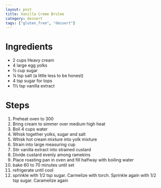 ```yaml
---
layout: post
title: Vanilla Creme Brulee
category: dessert
tags: ["gluten_free", "dessert"]
---
```


# Ingredients

* 2 cups Heavy cream
* 4 large egg yolks
* ½ cup sugar
* ¼ tsp salt (a little less to be honest)
* 4 tsp sugar for tops
* 1½ tsp vanilla extract

# Steps

1. Preheat oven to 300
2. Bring cream to simmer over medium high heat
3. Boil 4 cups water
4.  Whisk together yolks, sugar and salt
5. Whisk hot cream mixture into yolk mixture
6.  Strain into large measuring cup
7. Stir vanilla extract into strained custard
8. Divide custard evenly among ramekins
9. Place roasting pan in oven and fill halfway with boiling water
10. bake 60 to 70 minutes until set
11. refrigerate until cool
12. sprinkle with 1/2 tsp sugar. Carmelize with torch.  Sprinkle again with 1/2 tsp sugar.  Caramelize again
